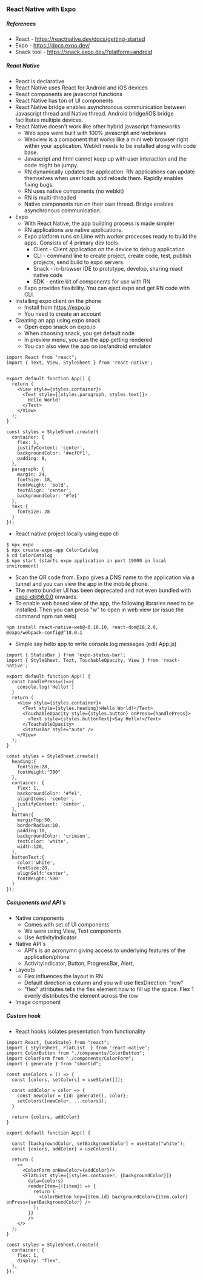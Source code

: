 ### React Native with Expo

##### References
* React - https://reactnative.dev/docs/getting-started
* Expo - https://docs.expo.dev/
* Snack tool - https://snack.expo.dev/?platform=android


##### React Native
* React is declarative
* React Native uses React for Android and iOS devices
* React components are javascript functions
* React Native has ton of UI components
* React Native bridge enables asynchronous communication between Javascript thread and Native thread. Android bridge/iOS bridge facilitates multiple devices.
* React Native doesn't work like other hybrid javascript frameworks
  * Web apps were built with 100% javascript and webviews
  * Webview is a component that works like a mini web browser right within your application. Webkit needs to be installed along with code base.
  * Javascript and html cannot keep up with user interaction and the code might be jumpy.
  * RN dynamically updates the application. RN applications can update themselves when user loads and reloads them. Rapidly enables fixing bugs.
  * RN uses native components (no webkit)
  * RN is multi-threaded
  * Native components run on their own thread. Bridge enables asynchronous communication.
* Expo
  * With React Native, the app building process is made simpler
  * RN applications are native applications.
  * Expo platform runs on Lime with worker processes ready to build the apps. Consists of 4 primary dev tools
    * Client - Client application on the device to debug application
    * CLI - command line to create project, create code, test, publish projects, send build to expo servers
    * Snack - in-browser IDE to prototype, develop, sharing react native code
    * SDK - entire kit of components for use with RN
  * Expo provides flexibility. You can eject expo and get RN code with CLI.
* Installing expo client on the phone
  * Install from https://expo.io
  * You need to create an account
* Creating an app using expo snack
  * Open expo snack on expo.io
  * When choosing snack, you get default code
  * In preview menu, you can the app getting rendered
  * You can also view the app on ios/android emulator
```
import React from "react";
import { Text, View, StyleSheet } from 'react-native';


export default function App() {
  return (
    <View style={styles.container}>
      <Text style={[styles.paragraph, styles.text]}>
        Hello World!
      </Text>
    </View>
  );
}

const styles = StyleSheet.create({
  container: {
    flex: 1,
    justifyContent: 'center',
    backgroundColor: '#ecf0f1',
    padding: 8,
  },
  paragraph: {
    margin: 24,
    fontSize: 18,
    fontWeight: 'bold',
    textAlign: 'center',
    backgroundColor: '#fe1'
  },
  text:{
    fontSize: 28
  }
});

```
* React native project locally using expo cli
```
$ npx expo 
$ npx create-expo-app ColorCatalog
$ cd ColorCatalog
$ npm start (starts expo application in port 19000 in local environment)

```
* Scan the QR code from. Expo gives a DNS name to the application via a tunnel and you can view the app in the mobile phone.
* The metro bundler UI has been deprecated and not even bundled with expo-cli@6.0.0 onwards.
* To enable web based view of the app, the following libraries need to be installed. Then you can press "w" to open in web view (or issue the command npm run web)
```
npm install react-native-web@~0.18.10, react-dom@18.2.0, @expo/webpack-config@^18.0.1
```
* Simple say hello app to write console.log messages (edit App.js)
```
import { StatusBar } from 'expo-status-bar';
import { StyleSheet, Text, TouchableOpacity, View } from 'react-native';

export default function App() {
  const handlePress=()=>{
    console.log('Hello!')
  }
  return (
    <View style={styles.container}>
      <Text style={styles.heading}>Hello World!</Text>
      <TouchableOpacity style={styles.button} onPress={handlePress}>
        <Text style={styles.buttonText}>Say Hello!</Text>
      </TouchableOpacity>
      <StatusBar style="auto" />
    </View>
  );
}

const styles = StyleSheet.create({
  heading:{
    fontSize:28,
    fontWeight:"700"
  },  
  container: {
    flex: 1,
    backgroundColor: '#fe1',
    alignItems: 'center',
    justifyContent: 'center',
  },
  button:{
    marginTop:50,
    borderRadius:10,
    padding:10,
    backgroundColor: 'crimson',
    textColor: 'white',
    width:120,
  },
  buttonText:{
    color:'white',
    fontSize:20,
    alignSelf:'center',
    fontWeight:'500'
  }
});
```

##### Components and API's
* Native components
  * Comes with set of UI components
  * We were using View, Text components
  * Use ActivityIndicator
* Native API's
  * API's is an acronymn giving access to underlying features of the application/phone
  * ActivityIndicator, Button, ProgressBar, Alert, 
* Layouts
  * Flex influences the layout in RN
  * Default direction is column and you will use flexDirection: "row"
  * "flex" attributes tells the flex element how to fill up the space. Flex 1 evenly distributes the element across the row
* Image component

##### Custom hook
* React hooks isolates presentation from functionality
```
import React, {useState} from "react";
import { StyleSheet, FlatList  } from 'react-native';
import ColorButton from "./components/ColorButton";
import ColorForm from "./components/ColorForm";
import { generate } from "shortid";

const useColors = () => {
  const [colors, setColors] = useState([]);

  const addColor = color => {
    const newColor = {id: generate(), color};
    setColors([newColor, ...colors]);
  }

  return {colors, addColor}
}

export default function App() {

  const [backgroundColor, setBackgroundColor] = useState("white");
  const {colors, addColor} = useColors();

  return (
    <>
      <ColorForm onNewColor={addColor}/>
      <FlatList style={[styles.container, {backgroundColor}]} 
        data={colors}
        renderItem={({item}) => {
          return (
            <ColorButton key={item.id} backgroundColor={item.color} onPress={setBackgroundColor} />
          );
        }}
        />
    </>
  );
}

const styles = StyleSheet.create({
  container: {
    flex: 1,
    display: "flex",
  },
});

```